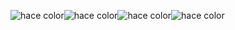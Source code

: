 ![hace color](https://github.com/user-attachments/assets/429b14b3-2300-4a49-9a67-263139679c1e)![hace color](https://github.com/user-attachments/assets/429b14b3-2300-4a49-9a67-263139679c1e)![hace color](https://github.com/user-attachments/assets/429b14b3-2300-4a49-9a67-263139679c1e)![hace color](https://github.com/user-attachments/assets/429b14b3-2300-4a49-9a67-263139679c1e)



